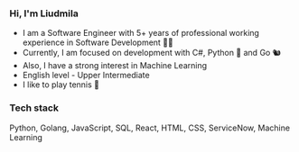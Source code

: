 ### Hi, I'm Liudmila

- I am a Software Engineer with 5+ years of professional working experience in Software Development 👩‍💻
- Currently, I am focused on development with C#, Python 🐍 and Go 🐿️ 
- Also, I have a strong interest in Machine Learning
- English level - Upper Intermediate
- I like to play tennis 🎾

### Tech stack
Python, Golang, JavaScript, SQL, React, HTML, CSS, ServiceNow, Machine Learning

<!--
**liupi/liupi** is a ✨ _special_ ✨ repository because its `README.md` (this file) appears on your GitHub profile.

Here are some ideas to get you started:

- 🔭 I’m currently working on ...
- 🌱 I’m currently learning ...
- 👯 I’m looking to collaborate on ...
- 🤔 I’m looking for help with ...
- 💬 Ask me about ...
- 📫 How to reach me: ...
- 😄 Pronouns: ...
- ⚡ Fun fact: ...
-->
